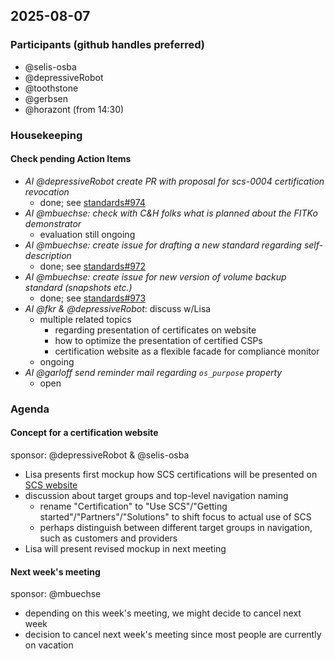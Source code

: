 ## 2025-08-07

### Participants (github handles preferred)

- @selis-osba
- @depressiveRobot
- @toothstone
- @gerbsen
- @horazont (from 14:30)

### Housekeeping

#### Check pending Action Items

- _AI @depressiveRobot create PR with proposal for scs-0004 certification revocation_
  - done; see [standards#974](https://github.com/SovereignCloudStack/standards/pull/974)
- _AI @mbuechse: check with C&H folks what is planned about the FITKo demonstrator_
  - evaluation still ongoing
- _AI @mbuechse: create issue for drafting a new standard regarding self-description_
  - done; see [standards#972](https://github.com/SovereignCloudStack/standards/issues/972)
- _AI @mbuechse: create issue for new version of volume backup standard (snapshots etc.)_
  - done; see [standards#973](https://github.com/SovereignCloudStack/standards/issues/973)
- _AI @fkr & @depressiveRobot_: discuss w/Lisa
  - multiple related topics
    - regarding presentation of certificates on website
    - how to optimize the presentation of certified CSPs
    - certification website as a flexible facade for compliance monitor
  - ongoing
- _AI @garloff send reminder mail regarding `os_purpose` property_
  - open

### Agenda

#### Concept for a certification website

sponsor: @depressiveRobot & @selis-osba

- Lisa presents first mockup how SCS certifications will be presented on [SCS website](https://sovereigncloudstack.org)
- discussion about target groups and top-level navigation naming
  - rename "Certification" to "Use SCS"/"Getting started"/"Partners"/"Solutions" to shift focus to actual use of SCS
  - perhaps distinguish between different target groups in navigation, such as customers and providers
- Lisa will present revised mockup in next meeting

#### Next week's meeting

sponsor: @mbuechse

- depending on this week's meeting, we might decide to cancel next week
- decision to cancel next week's meeting since most people are currently on vacation
